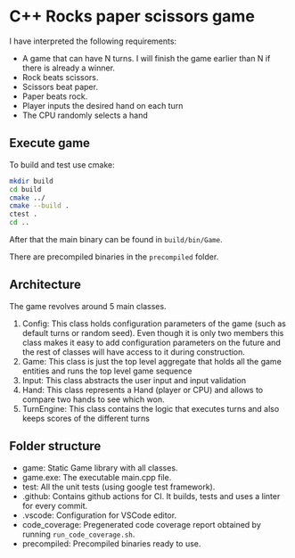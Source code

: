 # C++ Rocks paper scissors game

I have interpreted the following requirements:

* A game that can have N turns. I will finish the game earlier than N if there is already a winner.
* Rock beats scissors.
* Scissors beat paper.
* Paper beats rock.
* Player inputs the desired hand on each turn
* The CPU randomly selects a hand

## Execute game
To build and test use cmake:
```bash
mkdir build
cd build
cmake ../
cmake --build .
ctest .
cd ..
```
After that the main binary can be found in `build/bin/Game`.

There are precompiled binaries in the `precompiled` folder.

## Architecture
The game revolves around 5 main classes.
1. Config: This class holds configuration parameters of the game (such as default turns or random seed). Even though it is only two members this class makes it easy to add configuration parameters on the future and the rest of classes will have access to it during construction.
2. Game: This class is just the top level aggregate that holds all the game entities and runs the top level game sequence
3. Input: This class abstracts the user input and input validation
4. Hand: This class represents a Hand (player or CPU) and allows to compare two hands to see which won.
5. TurnEngine: This class contains the logic that executes turns and also keeps scores of the different turns

## Folder structure

* game: Static Game library with all classes.
* game.exe: The executable main.cpp file.
* test: All the unit tests (using google test framework).
* .github: Contains github actions for CI. It builds, tests and uses a linter for every commit.
* .vscode: Configuration for VSCode editor.
* code_coverage: Pregenerated code coverage report obtained by running `run_code_coverage.sh`.
* precompiled: Precompiled binaries ready to use.

